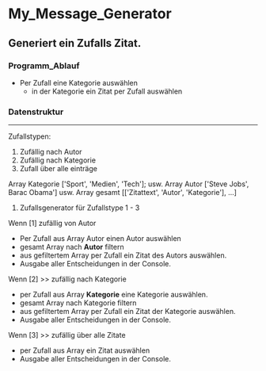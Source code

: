 # My_Message_Generator
## Generiert ein Zufalls Zitat.
### Programm_Ablauf

* Per Zufall eine Kategorie auswählen
    * in der Kategorie ein Zitat per Zufall auswählen


### Datenstruktur
-----------------

Zufallstypen: 
1. Zufällig nach Autor
2. Zufällig nach Kategorie
3. Zufall über alle einträge

Array Kategorie ['Sport', 'Medien', 'Tech']; usw.
Array Autor ['Steve Jobs', Barac Obama'] usw.
Array gesamt [['Zitattext', 'Autor', 'Kategorie'], ...]

1. Zufallsgenerator für Zufallstype 1 - 3

Wenn [1]  zufällig von Autor
* Per Zufall aus Array Autor einen Autor auswählen
* gesamt Array nach **Autor** filtern
* aus gefiltertem Array per Zufall ein Zitat des Autors auswählen.
* Ausgabe aller Entscheidungen in der Console.


Wenn [2] >> zufällig nach Kategorie
* per Zufall aus Array **Kategorie** eine Kategorie auswählen.
* gesamt Array nach Kategorie filtern
* aus gefiltertem Array per Zufall ein Zitat der Kategorie auswählen.
* Ausgabe aller Entscheidungen in der Console.

Wenn [3] >> zufällig über alle Zitate
* per Zufall aus Array ein Zitat auswählen
* Ausgabe aller Entscheidungen in der Console.
